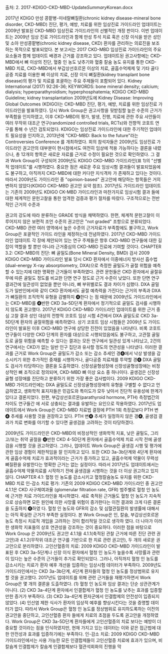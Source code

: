 <p>출처: 2. 2017-KDIGO-CKD-MBD-Update<em>Summary</em>Korean.docx</p>

<p>2017년 KDIGO 만성 콩팥병-미네랄뼈질환(chronic kidney disease-mineral bone disorder, CKD-MBD) 진단, 평가, 예방, 치료를 위한 임상진료 가이드라인 업데이트는 2009년 발표된 CKD-MBD 임상진료 가이드라인의 선별적인 개정 판이다. 이번 업데이트는 2009년 임상 진료 가이드라인과 함께 만성 투석 치료 혹은 신장 이식을 받은 성인 및 소아 만성콩팥병(chronic kidney disease, CKD) 환자를 관리하는 의료진을 보조하는 목적으로 발표되었다. 본 보고서는 2017 CKD-MBD 임상진료 가이드라인의 주요 요소들과 함께 업데이트 배경과 근거를 강조하고 있다. 업데이트된 권고사항에는 CKD-MBD에서 뼈 이상의 진단, 혈중 인 농도 낮추기와 혈중 칼슘 농도 유지를 통한 CKD-MBD 치료, CKD-MBD에서 부갑상선호르몬 이상의 치료, 골흡수억제제 및 기타 골다공증 치료를 이용한 뼈 이상의 치료, 신장 이식 뼈질환(kidney transplant bone disease)의 평가 및 치료를 포괄하는 주요 주제들이 포함되어 있다.
Kidney International (2017) 92:26-36; 
KEYWORDS: bone mineral density; calcium; dialysis; hyperparathyroidism; hyperphosphatemia; KDIGO CKD-MBD Guideline; kidney transplantation
2009년도에 Kidney Disease: Improving Global Outcomes (KDIGO)는 CKD-MBD 진단, 평가, 예방, 치료를 위한 임상진료 가이드라인을 발표하였다. 당시 Work Group은 권고사항을 뒷받침할 높은 수준의 근거가 부족함을 인지하였고, 이후 CKD-MBD의 평가, 발생, 진행, 치료에 관한 주요 사안들이 여러 무작위 대조군 연구(randomized controlled trials, RCTs)와 전향적 코호트 연구를 통해 수 년간 검토되었다. KDIGO는 임상진료 가이드라인에 대한 주기적인 업데이트 필요성을 인지하고, 2013년에 "CKD-MBD: Back to the future"라는 Controversies Conference 를 개최하였다. 회의 참석자들은 2009년도 임상진료 가이드라인 권고안의 대부분이 현시점에서도 여전히 임상에 적용 가능하다는 결론을 내렸으나, 총 12개의 항목은 새로운 자료를 근거로 수정이 필요한 것으로 확인하였다. 그 결과 Work Group이 구성되어 2009년도 KDIGO CKD-MBD 가이드라인(표 1)의 "선별적 업데이트"를 시행하였다. 중요한 점은 새로운 주요 임상시험 결과들이 발표되었음에도 불구하고, 아직까지 CKD-MBD에 대한 커다란 지식격차 가 존재하고 있다는 것이다. 따라서 2009년도 가이드라인 중 "opinion-based" 권고안에 해당하는 항목들은 거의 변하지 않았다(KDIGO CKD-MBD 권고안 요약 참조).
2017년도 가이드라인 업데이트는 기존의 2009년도 KDIGO CK-MBD 가이드라인과 마찬가지로 임상시험 결과 들에 대한 체계적인 문헌고찰을 통한 엄격한 검증과 평가 절차를 따랐다. 구조적으로는 전반적인 근거의 수준과</p>

<p>권고의 강도에 따라 분류하는 GRADE 방식을 채택하였다. 한편, 체계적 문헌고찰이 이루어지지 않은 보편적 조언 수준의 권고안은 "not graded" 조항으로 분류되었다.
CKD-MBD 관련 여러 영역에서 높은 수준의 근거자료가 부족함에도 불구하고, Work Group은 포괄적인 가이드 라인을 제정하는데 전념하였다. 2017년 CKD-MBD 가이드라인 업데이트 각 장에 제안되어 있는 연구 주제들은 향후 CKD-MBD 연구들에 대한 길잡이 역할을 할 뿐만 아니라 근거중심의 CKD-MBD 진료에 기여할 것이다.
CHAPTER 3.2: CKD-MBD의 진단: 뼈
골밀도(Bone Mineral Density, BMD) 검사
2009 KDIGO CKD-MBD 가이드라인 발표 당시 CKD 환자에서 이중에너지 방사선 흡수법(dual-energy X-ray absorptiometry, DXA)으로 측정한 골밀도가 골절 위험을 예측할 수 있는지에 대한 명확한 근거들이 부족하였다. 관련 문헌들은 CKD 환자에서 골절유무에 따른 골밀도 정도를 비교한 단면 연구 정도로 근거 수준이 낮았다. 또한 단면 연구 결과간에 일관성이 없었을 뿐만 아니라, 뼈 부위별로도 결과 차이가 심했다. DXA 골밀도가 일반인에서와 같이 CKD 환자에서도 골절 예측력을 가진다는 근거의 부족과 DXA가 뼈질환의 조직학적 유형을 감별하지 ❹한다 는 점 때문에 2009년도 가이드라인에서는 CKD-MBD를 ❹반한 CKD 3a-5D단계 환자에서 정기적으로 골밀도 검사를 시행하지 않도록 권고했다.
2017년 KDIGO CKD-MBD 가이드라인 업데이트를 위한 근거 중심 고찰 결과 성인 대상의 전향적 코호트 임상 시험 4건에서 DXA 골밀도로 CKD 3a-5D단계 환자의 골절위험을 예측하였다. 상기 코호트 임상 시험들은 2009년 도 가이드라인이 발표된 이후 CKD-MBD 연구에 상당한 진전이 있었음을 나타낸다. 비록 코호트 연구들이 다양한 CKD 단계의 환자를 대상으로 시행되었음에도 불구하고, 고관절 골밀도로 골절 위험을 예측할 수 있다는 결과는 모든 연구에서 일관성 있게 나타났고, 2건의 연구에서는 CKD가 없는 일반 인구 집단과 유사할 정도의 연관성을 나타냈다.
이러한 결과를 근거로 Work Group은 골밀도가 감소 또는 감소 추세인 경❹에서 낙상 발생을 감소시키기 위한 추가적인 중재를 시행하거나, 골다공증 치료제를 투약할 경❹ DXA 골밀도 검사가 타당하다는 결론을 도출하였다.
신장성골형성장애
신장성골형성장애는 비정상적인 뼈 조직으로 정의되며, CKD-MBD 뼈 이상 요소 중 하나이다. 골생검은 신장성골형 성장애를 진단하고 분류하기 위한 가장 좋은 검사법이다. 2009 KDIGO CKD-MBD 가이드라인에는 DXA 골밀도로 신장성골형성장애의 유형을 구별할 수 없다고 언급하였고, 생화학적 표지자들은 민감도와 특이도가 모두 낮아서 진단적 유용성에 한계가 있다고 결론지었다. 한편, 부갑상선호르몬(parathyroid hormone, PTH) 측정법간의 차이도 연구들간 에 서로 상충되는 결과를 유발하는 요인으로 작용하였다. 2017년도 업데이트에서 Work Group은 CKD-MBD 치료법 결정에 PTH 1회 측정값보다 PTH 변❹ 추세를 사용할 것을 권장하고 있다. PTH 변❹ 추세가 일정하지 않은 경❹, 골생검 결과가 치료 변화를 야기할 수 있다면 골생검을 고려하는 것이 타당하겠다.</p>

<p>2009년도 가이드라인은 CKD-MBD의 비정상적인 생화학적 지표, 낮은 골밀도, 그리고/또는 취약 골절을 ❹반한 CKD 4-5D단계 환자에서 골흡수억제 치료 시작 전에 골생검을 시행할 것을 권고하였다. 그러나, 업데이트 Work Group은 골생검 시행 및 평가에 관한 임상 경험이 제한적임을 잘 인지하고 있다. 또한 CKD 3a-3b단계와 4단계 환자에게 골흡수억제 치료가 효과적이라는 근거가 증가하고 있고, 골흡수억제 약물이 무력성 뼈질환을 유발한다는 명확한 근거는 없는 실정이다. 따라서 2017년도 업데이트에서는 골흡수억제 약물치료를 시작하기 전에 골생검을 시행하는 것을 더 이상 권고하고 있지 않다.
CHAPTER 4.1: 혈청 인 농도를 감소시키고 혈청칼슘농도 유지를 위한 CKD-MBD 치료
인-감소 치료
평가: 기존의 2009 KDIGO CKD-MBD 가이드라인 중 권고안 4.1.1은 CKD 사구체여과율 (glomerular filtration rate, GFR) 범주별로 혈청 인 농도에 근거한 치료 가이드라인을 제시하였다. 새로 축적된 근거들도 혈청 인 농도가 지속적으로 상승하면 모든 원인에 의한 사망률 위험이 증가한다는 이전 결과와 크게 다른 결론을 도출하지 ❹하였 다. 혈청 인 농도와 GFR의 감소 및 심혈관질환의 발생률에 대해서는 아직 확실한 근거가 부족한 실정이다. 본 Work Group은 인, 칼슘, 부갑상선호르몬 농도 측정시 치료적 개입을 고려하는 것이 합리적일 것으로 생각하 였다. 더 나아가 이러한 생화학 지표들의 상호 연관성을 강조하는 것이 중요하다. 이러한 점을 바탕으로 Work Group 은 2009년도 권고안 4.1.1을 4.1.1(축적된 관찰 근거에 따른 진단 관련 권고안)과 4.1.2(무작위 대조군 연구를 기반으로 한 치료 관련 권고안), 두 개의 새로운 권고안으로 분리하였다.
고인산혈증의 치료: 2009 KDIGO CKD-MBD 가이드라인이 발표된 후 CKD 3a-5단계나 신장 이식 환자에서
혈청 인 농도가 높을수록 사망률과 관련이 있다는 높은 수준의 근거들이 추가로 확인되었다. 그러나, 아직까지 혈청 인 농도를 감소시키는 치료가 환자 예후 개선을 입증하는 임상시험 데이터가 부족하다.
2009년도 가이드라인에서는 CKD 3a-3b단계, 4단계 환자들의 혈청 인 농도를 정상범위로 유지할 것을 권고했다.
2017년도 업데이트를 위해 관련 근거들을 재평가하면서 Work Group은 몇 개의 결론을 도출하였다. (1) 혈청 인 농도와 임상 결과는 단순 상관관계가 아니다. (2) CKD 3a-4단계 환자에서 인결합제가 혈청 인 농도를 낮추는 효과를 입증할 만한 증거가 부족하다. (3) CKD 3a-4단계 환자군에서 인결합제의 안전성이 입증되지 않았다. (4) 인산염 제한 식사가 환자의 임상적 예후를 향상시킨다는 것을 증명할 데이터가 없다.
따라서 Work Group은 혈청 인 농도를 정상범위로 유지하도록하는 이전의 권고안을 중단하고, 고인산혈증 환자 들에게 치료의 초점을 두도록 권고안을 개정하였다. Work Group은 CKD 3a-5D단계 환자들에게 고인산혈증의 치료 보다는 예방이 더 중요할 것이라는 점을 인식하였지만, 현재 가지고 있는 데이터는 이와 같은 접근법에 대한 안전성과 효과를 입증하기에는 부족하다.
인-감소 치료: 2009 KDIGO CKD-MBD 가이드라인에서는 사용 가능한 모든 인결합제들이 고인산혈증 치료에 효과가 있으며, 비칼슘계 인결합제가 칼슘계 인결합제보다 혈관석회화의 진행을 막</p>
